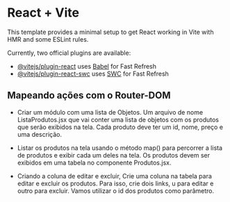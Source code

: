 # React + Vite

This template provides a minimal setup to get React working in Vite with HMR and some ESLint rules.

Currently, two official plugins are available:

- [@vitejs/plugin-react](https://github.com/vitejs/vite-plugin-react/blob/main/packages/plugin-react/README.md) uses [Babel](https://babeljs.io/) for Fast Refresh
- [@vitejs/plugin-react-swc](https://github.com/vitejs/vite-plugin-react-swc) uses [SWC](https://swc.rs/) for Fast Refresh


## Mapeando ações com o Router-DOM
- Criar um módulo com uma lista de Objetos. Um arquivo de nome ListaProdutos.jsx que vai conter uma lista de objetos com os produtos que serão exibidos na tela.
Cada produto deve ter um id, nome, preço e uma descrição.

- Listar os produtos na tela usando o método map() para percorrer a lista de produtos e exibir cada um deles na tela. Os produtos devem ser exibidos em uma tabela no
componente Produtos.jsx.

- Criando a coluna de editar e excluir, Crie uma coluna na tabela para editar e excluir os produtos. Para isso, crie dois links, u para editar e outro para excluir. Vamos 
utilizar o id dos produtos como parâmetro.